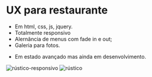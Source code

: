<h1> UX para restaurante </h1>

- Em html, css, js, jquery.
- Totalmente responsivo
- Alernância de menus com fade in e out;
- Galeria para fotos.

* Em estado avançado mas ainda em desenvolvimento.

![rústico-responsivo](https://user-images.githubusercontent.com/62233821/113487599-7343f600-948f-11eb-96ea-38af7d37e85b.jpg)
![rústico](https://user-images.githubusercontent.com/62233821/113487603-7a6b0400-948f-11eb-83ea-c090c896ece0.jpg)
